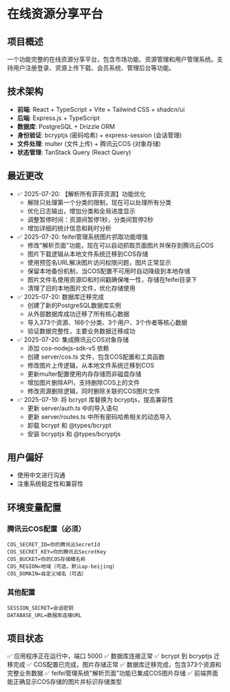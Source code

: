 # 在线资源分享平台

## 项目概述
一个功能完整的在线资源分享平台，包含市场功能、资源管理和用户管理系统。支持用户注册登录、资源上传下载、会员系统、管理后台等功能。

## 技术架构
- **前端**: React + TypeScript + Vite + Tailwind CSS + shadcn/ui
- **后端**: Express.js + TypeScript
- **数据库**: PostgreSQL + Drizzle ORM
- **身份验证**: bcryptjs (密码哈希) + express-session (会话管理)
- **文件处理**: multer (文件上传) + 腾讯云COS (对象存储)
- **状态管理**: TanStack Query (React Query)

## 最近更改
- ✅ 2025-07-20: 【解析所有菲菲资源】功能优化
  - 解除只处理第一个分类的限制，现在可以处理所有分类
  - 优化日志输出，增加分类和全局进度显示
  - 调整暂停时间：资源间暂停1秒，分类间暂停2秒
  - 增加详细的统计信息和耗时分析
- ✅ 2025-07-20: feifei管理系统图片抓取功能增强
  - 修改"解析页面"功能，现在可以自动抓取页面图片并保存到腾讯云COS
  - 图片下载逻辑从本地文件系统迁移到COS存储
  - 使用预签名URL解决图片访问权限问题，图片正常显示
  - 保留本地备份机制，当COS配置不可用时自动降级到本地存储
  - 图片文件名使用资源ID和时间戳确保唯一性，存储在feifei目录下
  - 清理了旧的本地图片文件，优化存储使用
- ✅ 2025-07-20: 数据库迁移完成
  - 创建了新的PostgreSQL数据库实例
  - 从外部数据库成功迁移了所有核心数据
  - 导入373个资源、166个分类、3个用户、3个作者等核心数据
  - 验证数据完整性，主要业务数据迁移成功
- ✅ 2025-07-20: 集成腾讯云COS对象存储
  - 添加 cos-nodejs-sdk-v5 依赖
  - 创建 server/cos.ts 文件，包含COS配置和工具函数
  - 修改图片上传逻辑，从本地文件系统迁移到COS
  - 更新multer配置使用内存存储而非磁盘存储
  - 增加图片删除API，支持删除COS上的文件
  - 修改资源删除逻辑，同时删除关联的COS图片文件
- ✅ 2025-07-19: 将 bcrypt 库替换为 bcryptjs，提高兼容性
  - 更新 server/auth.ts 中的导入语句
  - 更新 server/routes.ts 中所有密码哈希相关的动态导入
  - 卸载 bcrypt 和 @types/bcrypt
  - 安装 bcryptjs 和 @types/bcryptjs

## 用户偏好
- 使用中文进行沟通
- 注重系统稳定性和兼容性

## 环境变量配置
### 腾讯云COS配置（必须）
```
COS_SECRET_ID=你的腾讯云SecretId
COS_SECRET_KEY=你的腾讯云SecretKey
COS_BUCKET=你的COS存储桶名称
COS_REGION=地域（可选，默认ap-beijing）
COS_DOMAIN=自定义域名（可选）
```

### 其他配置
```
SESSION_SECRET=会话密钥
DATABASE_URL=数据库连接URL
```

## 项目状态
✅ 应用程序正在运行中，端口 5000
✅ 数据库连接正常
✅ bcrypt 到 bcryptjs 迁移完成
✅ COS配置已完成，图片存储正常
✅ 数据库迁移完成，包含373个资源和完整业务数据
✅ feifei管理系统"解析页面"功能已集成COS图片存储
✅ 前端界面能正确显示COS存储的图片并标识存储类型